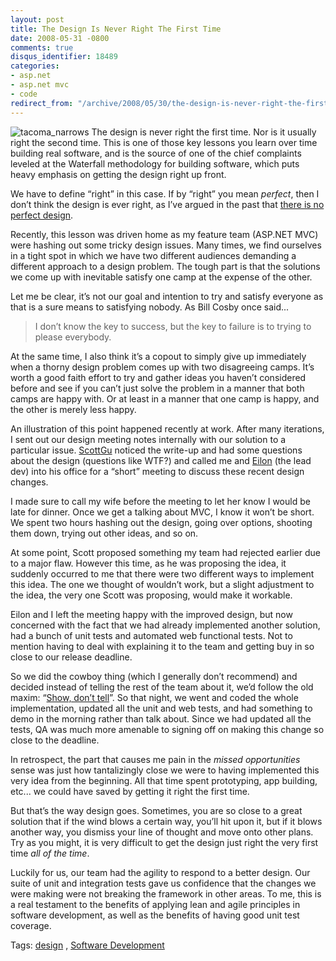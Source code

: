 ```yaml
---
layout: post
title: The Design Is Never Right The First Time
date: 2008-05-31 -0800
comments: true
disqus_identifier: 18489
categories:
- asp.net
- asp.net mvc
- code
redirect_from: "/archive/2008/05/30/the-design-is-never-right-the-first-time.aspx/"
---
```


![tacoma\_narrows](http://haacked.com/images/haacked_com/WindowsLiveWriter/TheDesignIsNeverRightTheFirstTime_CC01/tacoma_narrows_3.jpg)
The design is never right the first time. Nor is it usually right the
second time. This is one of those key lessons you learn over time
building real software, and is the source of one of the chief complaints
leveled at the Waterfall methodology for building software, which puts
heavy emphasis on getting the design right up front.

We have to define “right” in this case. If by “right” you mean
*perfect*, then I don’t think the design is ever right, as I’ve argued
in the past that [there is no perfect
design](http://haacked.com/archive/2005/05/31/ThereIsNoPerfectDesign.aspx "Blog post on perfect design").

Recently, this lesson was driven home as my feature team (ASP.NET MVC)
were hashing out some tricky design issues. Many times, we find
ourselves in a tight spot in which we have two different audiences
demanding a different approach to a design problem. The tough part is
that the solutions we come up with inevitable satisfy one camp at the
expense of the other.

Let me be clear, it’s not our goal and intention to try and satisfy
everyone as that is a sure means to satisfying nobody. As Bill Cosby
once said...

> I don’t know the key to success, but the key to failure is to trying
> to please everybody.

At the same time, I also think it’s a copout to simply give up
immediately when a thorny design problem comes up with two disagreeing
camps. It’s worth a good faith effort to try and gather ideas you
haven’t considered before and see if you can’t just solve the problem in
a manner that both camps are happy with. Or at least in a manner that
one camp is happy, and the other is merely less happy.

An illustration of this point happened recently at work. After many
iterations, I sent out our design meeting notes internally with our
solution to a particular issue.
[ScottGu](http://weblogs.asp.net/scottgu/ "Scott Guthrie") noticed the
write-up and had some questions about the design (questions like WTF?)
and called me and
[Eilon](http://weblogs.asp.net/leftslipper/ "Eilon Lipton") (the lead
dev) into his office for a “short” meeting to discuss these recent
design changes.

I made sure to call my wife before the meeting to let her know I would
be late for dinner. Once we get a talking about MVC, I know it won’t be
short. We spent two hours hashing out the design, going over options,
shooting them down, trying out other ideas, and so on.

At some point, Scott proposed something my team had rejected earlier due
to a major flaw. However this time, as he was proposing the idea, it
suddenly occurred to me that there were two different ways to implement
this idea. The one we thought of wouldn’t work, but a slight adjustment
to the idea, the very one Scott was proposing, would make it workable.

Eilon and I left the meeting happy with the improved design, but now
concerned with the fact that we had already implemented another
solution, had a bunch of unit tests and automated web functional tests.
Not to mention having to deal with explaining it to the team and getting
buy in so close to our release deadline.

So we did the cowboy thing (which I generally don’t recommend) and
decided instead of telling the rest of the team about it, we’d follow
the old maxim: “[Show, don’t
tell](http://en.wikipedia.org/wiki/Show,_don’t_tell "Show, don't tel")”.
So that night, we went and coded the whole implementation, updated all
the unit and web tests, and had something to demo in the morning rather
than talk about. Since we had updated all the tests, QA was much more
amenable to signing off on making this change so close to the deadline.

In retrospect, the part that causes me pain in the *missed
opportunities* sense was just how tantalizingly close we were to having
implemented this very idea from the beginning. All that time spent
prototyping, app building, etc... we could have saved by getting it
right the first time.

But that’s the way design goes. Sometimes, you are so close to a great
solution that if the wind blows a certain way, you’ll hit upon it, but
if it blows another way, you dismiss your line of thought and move onto
other plans. Try as you might, it is very difficult to get the design
just right the very first time *all of the time*.

Luckily for us, our team had the agility to respond to a better design.
Our suite of unit and integration tests gave us confidence that the
changes we were making were not breaking the framework in other areas.
To me, this is a real testament to the benefits of applying lean and
agile principles in software development, as well as the benefits of
having good unit test coverage.

Tags: [design](http://technorati.com/tags/design/ "design tag") ,
[Software
Development](http://technorati.com/tags/Software%20Development/ "Software Development tag")

